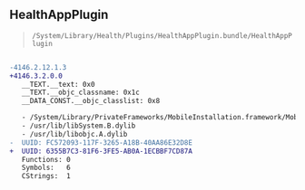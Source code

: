 ## HealthAppPlugin

> `/System/Library/Health/Plugins/HealthAppPlugin.bundle/HealthAppPlugin`

```diff

-4146.2.12.1.3
+4146.3.2.0.0
   __TEXT.__text: 0x0
   __TEXT.__objc_classname: 0x1c
   __DATA_CONST.__objc_classlist: 0x8

   - /System/Library/PrivateFrameworks/MobileInstallation.framework/MobileInstallation
   - /usr/lib/libSystem.B.dylib
   - /usr/lib/libobjc.A.dylib
-  UUID: FC572093-117F-3265-A18B-40AA86E32D8E
+  UUID: 6355B7C3-81F6-3FE5-AB0A-1ECBBF7CD87A
   Functions: 0
   Symbols:   6
   CStrings:  1

```
